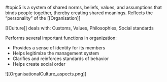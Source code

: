 #topic5
Is a system of shared norms, beliefs, values, and assumptions that binds people together, thereby creating shared meanings. Reflects the “personality” of the [[Organisation]]

[[Culture]] deals with: Customs, Values, Philosophies, Social standards

Performs several important functions in organization:
- Provides a sense of identity for its members
- Helps legitimize the management system
- Clarifies and reinforces standards of behavior
-  Helps create social order

![[OrganisationalCulture_aspects.png]]